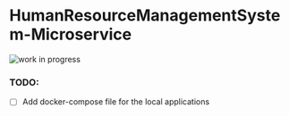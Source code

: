 # HumanResourceManagementSystem-Microservice

![work in progress](https://user-images.githubusercontent.com/61317042/233301717-f392c28f-e192-4ce4-b784-d0815680b749.png)

### TODO: 

- [ ] Add docker-compose file for the local applications
